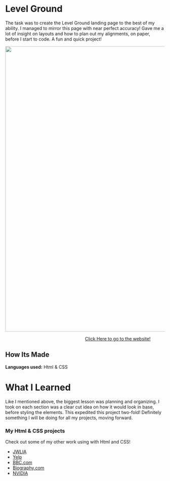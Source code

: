 # Level Ground

The task was to create the Level Ground landing page to the best of my ability. I managed to mirror this page with near perfect accuracy! Gave me a lot of insight on layouts and how to plan out my alignments, on paper, before I start to code. A fun and quick project!

<img src="https://github.com/DashlinS/LEVELGROUND/blob/main/gifs/LGDemo.gif" width="900">

&emsp;&emsp;&emsp;&emsp;&emsp;&emsp;&emsp;&emsp;&emsp;&emsp;&emsp;&emsp;&emsp;&emsp;&emsp;&emsp;&emsp;&emsp;[Click Here to go to the website!](https://levelgroundmirror.netlify.app/)

## How Its Made 

**Languages used:** Html & CSS

# What I Learned

Like I mentioned above, the biggest lesson was planning and organizing. I took on each section was a clear cut idea on how it would look in base, before styling the elements. This expedited this project two-fold! Definitely something I will be doing for all my projects, moving forward. 


### My Html & CSS projects 

Check out some of my other work using with Html and CSS!

* [JWLIA](https://github.com/DashlinS/JWLIA)
* [Yelp](https://github.com/DashlinS/yelp)
* [BBC.com](https://github.com/DashlinS/BBCWebsite)
* [Biography.com](https://github.com/DashlinS/Biography)
* [NVIDIA](https://github.com/DashlinS/nvidia)

